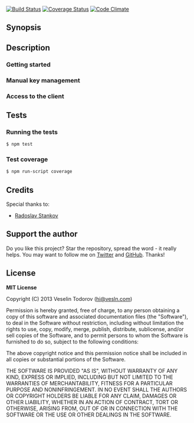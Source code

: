 [![Build Status](https://secure.travis-ci.org/vesln/nsredis.png)](http://travis-ci.org/vesln/nsredis)
[![Coverage Status](https://coveralls.io/repos/vesln/nsredis/badge.png?branch=master)](https://coveralls.io/r/vesln/nsredis?branch=master)
[![Code Climate](https://codeclimate.com/github/vesln/nsredis.png)](https://codeclimate.com/github/vesln/nsredis)

## Synopsis

## Description

### Getting started

### Manual key management

### Access to the client

## Tests

### Running the tests

```bash
$ npm test
```

### Test coverage

```bash
$ npm run-script coverage
```

## Credits

Special thanks to:

  - [Radoslav Stankov](https://github.com/rstankov)

## Support the author

Do you like this project? Star the repository, spread the word - it really helps. You may want to follow
me on [Twitter](https://twitter.com/vesln) and
[GitHub](https://github.com/vesln). Thanks!

## License

**MIT License**

Copyright (C) 2013 Veselin Todorov (hi@vesln.com)

Permission is hereby granted, free of charge, to any person obtaining a copy of this software and associated
documentation files (the "Software"), to deal in the Software without restriction, including without limitation the rights
to use, copy, modify, merge, publish, distribute, sublicense, and/or sell copies of the Software, and to permit
persons to whom the Software is furnished to do so, subject to the following conditions:

The above copyright notice and this permission notice shall be included in all copies or substantial
portions of the Software.

THE SOFTWARE IS PROVIDED "AS IS", WITHOUT WARRANTY OF ANY KIND, EXPRESS OR IMPLIED, INCLUDING BUT NOT LIMITED TO
THE WARRANTIES OF MERCHANTABILITY, FITNESS FOR A PARTICULAR PURPOSE AND NONINFRINGEMENT. IN NO EVENT SHALL THE
AUTHORS OR COPYRIGHT HOLDERS BE LIABLE FOR ANY CLAIM, DAMAGES OR OTHER LIABILITY, WHETHER IN AN ACTION OF CONTRACT,
TORT OR OTHERWISE, ARISING FROM, OUT OF OR IN CONNECTION WITH THE SOFTWARE OR THE USE OR OTHER DEALINGS IN THE SOFTWARE.
